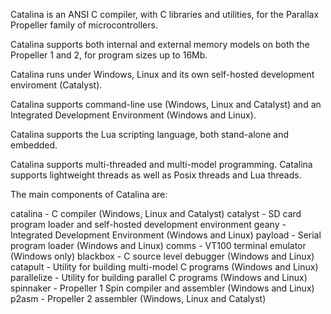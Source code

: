 Catalina is an ANSI C compiler, with C libraries and utilities, for the 
Parallax Propeller family of microcontrollers. 

Catalina supports both internal and external memory models on both the 
Propeller 1 and 2, for program sizes up to 16Mb.

Catalina runs under Windows, Linux and its own self-hosted development
enviroment (Catalyst).

Catalina supports command-line use (Windows, Linux and Catalyst) and an 
Integrated Development Environment (Windows and Linux).

Catalina supports the Lua scripting language, both stand-alone and embedded.

Catalina supports multi-threaded and multi-model programming. Catalina
supports lightweight threads as well as Posix threads and Lua threads.

The main components of Catalina are:

   catalina    - C compiler (Windows, Linux and Catalyst)
   catalyst    - SD card program loader and self-hosted development environment
   geany       - Integrated Development Environment (Windows and Linux)
   payload     - Serial program loader (Windows and Linux)
   comms       - VT100 terminal emulator (Windows only)
   blackbox    - C source level debugger (Windows and Linux)
   catapult    - Utility for building multi-model C programs (Windows and Linux)
   parallelize - Utility for building parallel C programs (Windows and Linux)
   spinnaker   - Propeller 1 Spin compiler and assembler (Windows and Linux)
   p2asm       - Propeller 2 assembler (Windows, Linux and Catalyst)

